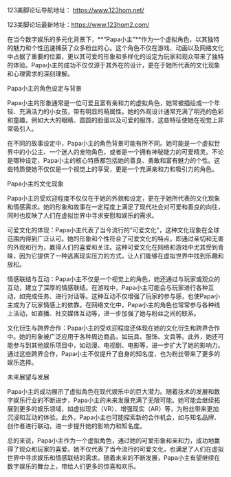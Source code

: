 123美脚论坛导航地址： https://www.123hom.net/

123美脚论坛最新地址：https://www.123hom2.com/

在当今数字娱乐的多元化背景下，**“Papa小主”**作为一个虚拟角色，以其独特的魅力和个性迅速捕获了众多粉丝的心。这个角色不仅在游戏、动画以及网络文化中占据了重要的位置，更以其可爱的形象和多样化的设定为玩家和观众带来了独特的体验。Papa小主的成功不仅仅源于其外在的设计，更在于她所代表的文化现象和心理需求的深刻理解。

Papa小主的角色设定与背景

Papa小主的形象通常是一位可爱且富有亲和力的虚拟角色，她常被描绘成一个年轻、充满活力的小女孩，带有明显的萌属性。她的外观设计通常充满了明亮的色彩和童趣，例如大大的眼睛、圆圆的脸蛋以及可爱的服饰，这些特征使她在视觉上非常吸引人。

在不同的故事设定中，Papa小主的角色背景可能有所不同。她可能是一个虚拟世界中的小公主、一个迷人的宠物角色，或者是一个拥有神秘能力的可爱精灵。不论是哪种设定，Papa小主的核心特质都包括她的善良、勇敢和富有魅力的个性。这些特质使她不仅仅是一个视觉上的享受，更是一个充满亲和力和吸引力的角色。

Papa小主的文化现象

Papa小主的受欢迎程度不仅仅在于她的外貌和设定，更在于她所代表的文化现象和情感需求。她的形象和故事在一定程度上满足了现代社会对可爱和善良的向往，同时也反映了人们在虚拟世界中寻求安慰和娱乐的需求。

可爱文化的体现：Papa小主代表了当今流行的“可爱文化”，这种文化现象在全球范围内得到广泛认可。她的形象和个性符合了可爱文化的特点，即通过亲切和无害的外观和行为，赢得人们的喜爱和关注。这种可爱文化在网络和游戏中尤其受到青睐，因为它提供了一种逃离现实压力的方式，让人们能够在虚拟世界中找到乐趣和放松。

情感联结与互动：Papa小主不仅是一个视觉上的角色，她还通过与玩家或观众的互动，建立了深厚的情感联结。在游戏中，Papa小主可能会与玩家进行各种互动，如完成任务、进行对话等。这种互动不仅增强了玩家的参与感，也使Papa小主成为了玩家情感上的依靠。在网络文化中，Papa小主的角色也常常参与各种线上活动，如直播、社交媒体互动等，进一步加强了她与粉丝之间的联系。

文化衍生与跨界合作：Papa小主的受欢迎程度还体现在她的文化衍生和跨界合作中。她的形象被广泛应用于各种周边商品，如玩具、服饰、文具等。此外，她还可能参与到其他娱乐项目中，如动漫、电视剧、电影等，进一步扩大了她的影响力。通过这些跨界合作，Papa小主不仅提升了自身的知名度，也为粉丝带来了更多的娱乐选择。

未来展望与发展

Papa小主的成功展示了虚拟角色在现代娱乐中的巨大潜力。随着技术的发展和数字娱乐行业的不断进步，Papa小主的未来发展充满了无限可能。她可能会继续拓展到更多的娱乐领域，如虚拟现实（VR）、增强现实（AR）等，为粉丝带来更加沉浸和互动的体验。此外，Papa小主也可能探索新的合作机会，如与知名品牌、创作者进行联动，进一步提升她的影响力和知名度。

总的来说，Papa小主作为一个虚拟角色，通过她的可爱形象和亲和力，成功地赢得了观众和玩家的喜爱。她不仅代表了当今流行的可爱文化，也满足了人们在虚拟世界中寻求娱乐和情感联结的需求。随着未来的不断发展，Papa小主有望继续在数字娱乐的舞台上，带给人们更多的惊喜和欢乐。
